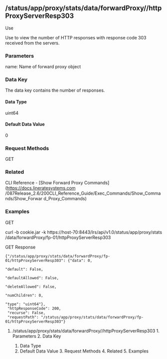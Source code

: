 ## /status/app/proxy/stats/data/forwardProxy/<name>/httpProxyServerResp303

Use

Use to view the number of HTTP responses with response code 303 received from
the servers.

### Parameters

name: Name of forward proxy object

### Data Key

The data key contains the number of responses.

#### Data Type

uint64

#### Default Data Value

0

### Request Methods

GET

### Related

CLI Reference - [Show Forward Proxy Commands](https://docs.lineratesystems.com
/087Release_2.6/200CLI_Reference_Guide/Exec_Commands/Show_Commands/Show_Forwar
d_Proxy_Commands)

### Examples

GET

curl -b cookie.jar -k https://host-70:8443/lrs/api/v1.0/status/app/proxy/stats
/data/forwardProxy/fp-01/httpProxyServerResp303

GET Response

    
    {"/status/app/proxy/stats/data/forwardProxy/fp-01/httpProxyServerResp303": {"data": 0,
                                                                                 "default": False,
                                                                                 "defaultAllowed": False,
                                                                                 "deleteAllowed": False,
                                                                                 "numChildren": 0,
                                                                                 "type": "uint64"},
     "httpResponseCode": 200,
     "recurse": False,
     "requestPath": "/status/app/proxy/stats/data/forwardProxy/fp-01/httpProxyServerResp303"}
    

  1. /status/app/proxy/stats/data/forwardProxy/<name>/httpProxyServerResp303
    1. Parameters
    2. Data Key
      1. Data Type
      2. Default Data Value
    3. Request Methods
    4. Related
    5. Examples

